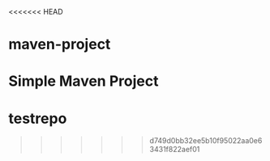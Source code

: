 <<<<<<< HEAD
# maven-project

Simple Maven Project
=======
# testrepo
>>>>>>> d749d0bb32ee5b10f95022aa0e63431f822aef01
